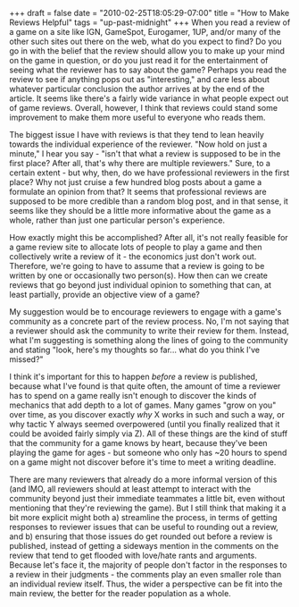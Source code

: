 +++
draft = false
date = "2010-02-25T18:05:29-07:00"
title = "How to Make Reviews Helpful"
tags = "up-past-midnight"
+++
When you read a review of a game on a site like IGN, GameSpot, Eurogamer, 1UP, and/or many of the other such sites out there on the web, what do you expect to find? Do you go in with the belief that the review should allow you to make up your mind on the game in question, or do you just read it for the entertainment of seeing what the reviewer has to say about the game? Perhaps you read the review to see if anything pops out as "interesting," and care less about whatever particular conclusion the author arrives at by the end of the article. It seems like there's a fairly wide variance in what people expect out of game reviews. Overall, however, I think that reviews could stand some improvement to make them more useful to everyone who reads them.

The biggest issue I have with reviews is that they tend to lean heavily towards the individual experience of the reviewer. "Now hold on just a minute," I hear you say - "isn't that what a review is supposed to be in the first place? After all, that's why there are multiple reviewers." Sure, to a certain extent - but why, then, do we have professional reviewers in the first place? Why not just cruise a few hundred blog posts about a game a formulate an opinion from that? It seems that professional reviews are supposed to be more credible than a random blog post, and in that sense, it seems like they should be a little more informative about the game as a whole, rather than just one particular person's experience.

<!--more-->How exactly might this be accomplished? After all, it's not really feasible for a game review site to allocate lots of people to play a game and then collectively write a review of it - the economics just don't work out. Therefore, we're going to have to assume that a review is going to be written by one or occasionally two person(s). How then can we create reviews that go beyond just individual opinion to something that can, at least partially, provide an objective view of a game?

My suggestion would be to encourage reviewers to engage with a game's community as a concrete part of the review process. No, I'm not saying that a reviewer should ask the community to write their review for them. Instead, what I'm suggesting is something along the lines of going to the community and stating "look, here's my thoughts so far... what do you think I've missed?"

I think it's important for this to happen *before* a review is published, because what I've found is that quite often, the amount of time a reviewer has to spend on a game really isn't enough to discover the kinds of mechanics that add depth to a lot of games. Many games "grow on you" over time, as you discover exactly *why* X works in such and such a way, or why tactic Y always seemed overpowered (until you finally realized that it could be avoided fairly simply via Z). All of these things are the kind of stuff that the community for a game knows by heart, because they've been playing the game for ages - but someone who only has ~20 hours to spend on a game might not discover before it's time to meet a writing deadline.

There are many reviewers that already do a more informal version of this (and IMO, all reviewers should at least attempt to interact with the community beyond just their immediate teammates a little bit, even without mentioning that they're reviewing the game). But I still think that making it a bit more explicit might both a) streamline the process, in terms of getting responses to reviewer issues that can be useful to rounding out a review, and b) ensuring that those issues do get rounded out before a review is published, instead of getting a sideways mention in the comments on the review that tend to get flooded with love/hate rants and arguments. Because let's face it, the majority of people don't factor in the responses to a review in their judgments - the comments play an even smaller role than an individual review itself. Thus, the wider a perspective can be fit into the main review, the better for the reader population as a whole.
